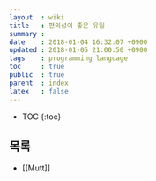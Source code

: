 ```yaml
---
layout  : wiki
title   : 편의성이 좋은 유틸
summary : 
date	: 2018-01-04 16:32:07 +0900
updated : 2018-01-05 21:00:50 +0900
tags    : programming language
toc     : true
public  : true
parent  : index
latex   : false
---
```

* TOC
{:toc}

## 목록
* [[Mutt]]
